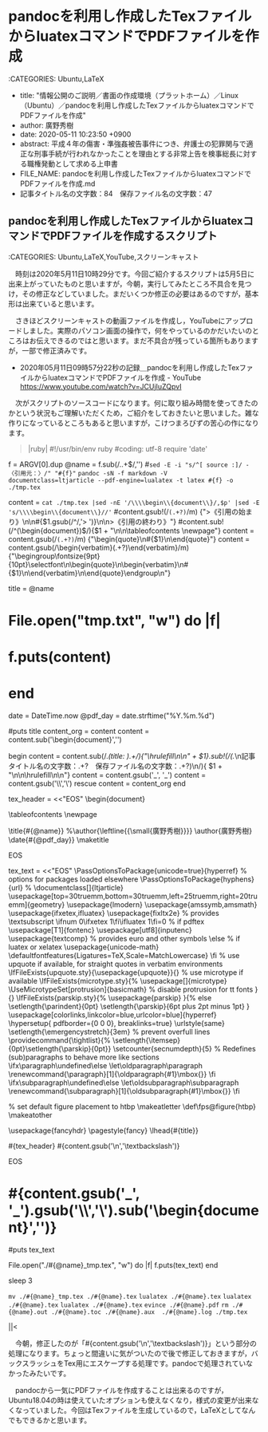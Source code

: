 # pandocを利用し作成したTexファイルからluatexコマンドでPDFファイルを作成

:CATEGORIES: Ubuntu,LaTeX

 - title: "情報公開のご説明／書面の作成環境（プラットホーム）／Linux（Ubuntu）／pandocを利用し作成したTexファイルからluatexコマンドでPDFファイルを作成"
 - author: 廣野秀樹
 - date: 2020-05-11 10:23:50 +0900
 - abstract: 平成４年の傷害・準強姦被告事件につき、弁護士の犯罪関与で適正な刑事手続が行われなかったことを理由とする非常上告を検事総長に対する職権発動として求める上申書
 - FILE_NAME: pandocを利用し作成したTexファイルからluatexコマンドでPDFファイルを作成.md
 - 記事タイトル名の文字数：84　保存ファイル名の文字数：47

## pandocを利用し作成したTexファイルからluatexコマンドでPDFファイルを作成するスクリプト

:CATEGORIES: Ubuntu,LaTeX,YouTube,スクリーンキャスト

　時刻は2020年5月11日10時29分です。今回ご紹介するスクリプトは5月5日に出来上がっていたものと思いますが，今朝，実行してみたところ不具合を見つけ，その修正などしていました。まだいくつか修正の必要はあるのですが，基本形は出来ていると思います。

　さきほどスクリーンキャストの動画ファイルを作成し，YouTubeにアップロードしました。実際のパソコン画面の操作で，何をやっているのかだいたいのところはお伝えできるのではと思います。まだ不具合が残っている箇所もありますが，一部で修正済みです。

 - 2020年05月11日09時57分22秒の記録＿pandocを利用し作成したTexファイルからluatexコマンドでPDFファイルを作成 - YouTube https://www.youtube.com/watch?v=JCUjIuZQpvI

　次がスクリプトのソースコードになります。何に取り組み時間を使ってきたのかという状況もご理解いただくため，ご紹介をしておきたいと思いました。雑な作りになっているところもあると思いますが，こけつまろびずの苦心の作になります。

>|ruby|
#!/usr/bin/env ruby
#coding: utf-8
require 'date'

f = ARGV[0].dup
@name = f.sub(/\..+$/,'')
#`sed -E -i "s/^[ source :]/ - 〈引用元：〉/" "#{f}"`
`pandoc -sN -f markdown -V  documentclass=ltjarticle --pdf-engine=lualatex -t latex #{f} -o ./tmp.tex`

content = `cat ./tmp.tex |sed -nE '/\\\\begin\\{document\\}/,$p' |sed -E 's/\\\\begin\\{document\\}//'`
#content.gsub!(/```(.+?)```/m) {">《引用の始まり》\n\n#{$1.gsub(/^/,'> ')}\n\n>《引用の終わり》"}
#content.sub!(/^(\\begin\{document\})$/){$1 + "\n\n\\tableofcontents \\newpage"}
content = content.gsub(/```(.+?)```/m) {"\\begin{quote}\n#{$1}\n\\end{quote}"}
content = content.gsub(/\\begin{verbatim}(.+?)\\end{verbatim}/m) \
        {"\\begingroup\\fontsize{9pt}{10pt}\\selectfont\n\\begin{quote}\n\\begin{verbatim}\n#{$1}\n\\end{verbatim}\n\\end{quote}\\endgroup\n"}

title = @name
# File.open("tmp.txt", "w") do |f| 
#     f.puts(content)
# end

date = DateTime.now
@pdf_day = date.strftime("%Y.%m.%d")

#puts title
content_org = content
content = content.sub('\\begin\{document\}','')

begin
    content = content.sub(/.*(title: ).+/){"\\hrulefill\n\n" + $1}.sub!(/(.*\n記事タイトル名の文字数：.+?　保存ファイル名の文字数：.+?)\n/){ $1 + "\n\n\\hrulefill\n\n"}
    content = content.gsub('_', '\_')
    content = content.gsub('\\\\','\\')
rescue
    content = content_org
end

tex_header = <<"EOS"
\\begin{document}

\\tableofcontents \\newpage

\\title{#{@name}}
%\\author{\\leftline{{\\small{廣野秀樹}}}}
\\author{廣野秀樹}
\\date{#{@pdf_day}}
\\maketitle

EOS

tex_text = <<"EOS"
\\PassOptionsToPackage{unicode=true}{hyperref} % options for packages loaded elsewhere
\\PassOptionsToPackage{hyphens}{url}
%
\\documentclass[]{ltjarticle}
\\usepackage[top=30truemm,bottom=30truemm,left=25truemm,right=20truemm]{geometry}
\\usepackage{lmodern}
\\usepackage{amssymb,amsmath}
\\usepackage{ifxetex,ifluatex}
\\usepackage{fixltx2e} % provides \\textsubscript
\\ifnum 0\\ifxetex 1\\fi\\ifluatex 1\\fi=0 % if pdftex
  \\usepackage[T1]{fontenc}
  \\usepackage[utf8]{inputenc}
  \\usepackage{textcomp} % provides euro and other symbols
\\else % if luatex or xelatex
  \\usepackage{unicode-math}
  \\defaultfontfeatures{Ligatures=TeX,Scale=MatchLowercase}
\\fi
% use upquote if available, for straight quotes in verbatim environments
\\IfFileExists{upquote.sty}{\\usepackage{upquote}}{}
% use microtype if available
\\IfFileExists{microtype.sty}{%
\\usepackage[]{microtype}
\\UseMicrotypeSet[protrusion]{basicmath} % disable protrusion for tt fonts
}{}
\\IfFileExists{parskip.sty}{%
\\usepackage{parskip}
}{% else
\\setlength{\\parindent}{0pt}
\\setlength{\\parskip}{6pt plus 2pt minus 1pt}
}
\\usepackage[colorlinks,linkcolor=blue,urlcolor=blue]{hyperref}
\\hypersetup{
            pdfborder={0 0 0},
            breaklinks=true}
\\urlstyle{same}  
\\setlength{\\emergencystretch}{3em}  % prevent overfull lines
\\providecommand{\\tightlist}{%
  \\setlength{\\itemsep}{0pt}\\setlength{\\parskip}{0pt}}
\\setcounter{secnumdepth}{5}
% Redefines (sub)paragraphs to behave more like sections
\\ifx\\paragraph\\undefined\\else
\\let\\oldparagraph\\paragraph
\\renewcommand{\\paragraph}[1]{\\oldparagraph{#1}\\mbox{}}
\\fi
\\ifx\\subparagraph\\undefined\\else
\\let\\oldsubparagraph\\subparagraph
\\renewcommand{\\subparagraph}[1]{\\oldsubparagraph{#1}\\mbox{}}
\\fi

% set default figure placement to htbp
\\makeatletter
\\def\\fps@figure{htbp}
\\makeatother


\\usepackage{fancyhdr}
\\pagestyle{fancy}
\\lhead{#{title}}



#{tex_header}
#{content.gsub('\n','\textbackslash')}

EOS

# #{content.gsub('_', '\_').gsub('\\\\','\\').sub('\\begin{document}','')}

#puts tex_text

File.open("./#{@name}_tmp.tex", "w") do |f| 
    f.puts(tex_text)
end

sleep 3

`mv ./#{@name}_tmp.tex ./#{@name}.tex`
`lualatex ./#{@name}.tex`
`lualatex ./#{@name}.tex`
`lualatex ./#{@name}.tex`
`evince ./#{@name}.pdf`
`rm ./#{@name}.out ./#{@name}.toc ./#{@name}.aux  ./#{@name}.log ./tmp.tex`

||<

　今朝，修正したのが「#{content.gsub('\n','\textbackslash')}」という部分の処理になります。ちょっと間違いに気がついたので後で修正しておきますが，バックスラッシュをTex用にエスケープする処理です。pandocで処理されていなかったみたいです。

　pandocから一気にPDFファイルを作成することは出来るのですが，Ubuntu18.04の時は使えていたオプションも使えなくなり，様式の変更が出来なくなっていました。今回はTexファイルを生成しているので，LaTeXとしてなんでもできるかと思います。

